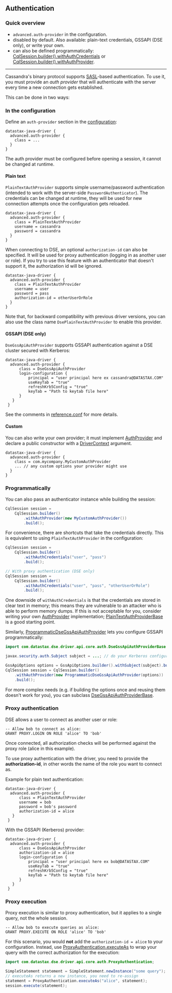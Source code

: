 ## Authentication

### Quick overview

* `advanced.auth-provider` in the configuration.
* disabled by default. Also available: plain-text credentials, GSSAPI (DSE only), or write your own.
* can also be defined programmatically:
  [CqlSession.builder().withAuthCredentials][SessionBuilder.withAuthCredentials] or
  [CqlSession.builder().withAuthProvider][SessionBuilder.withAuthProvider].

-----

Cassandra's binary protocol supports [SASL]-based authentication. To use it, you must provide an
*auth provider* that will authenticate with the server every time a new connection gets established.

This can be done in two ways: 

### In the configuration

Define an `auth-provider` section in the [configuration](../configuration/):

```
datastax-java-driver {
  advanced.auth-provider {
    class = ...
  }
}
```

The auth provider must be configured before opening a session, it cannot be changed at runtime.

#### Plain text

`PlainTextAuthProvider` supports simple username/password authentication (intended to work with the
server-side `PasswordAuthenticator`). The credentials can be changed at runtime, they will be used
for new connection attempts once the configuration gets reloaded.

```
datastax-java-driver {
  advanced.auth-provider {
    class = PlainTextAuthProvider
    username = cassandra
    password = cassandra
  }
}
```

When connecting to DSE, an optional `authorization-id` can also be specified. It will be used for
proxy authentication (logging in as another user or role). If you try to use this feature with an
authenticator that doesn't support it, the authorization id will be ignored.

```
datastax-java-driver {
  advanced.auth-provider {
    class = PlainTextAuthProvider
    username = user
    password = pass
    authorization-id = otherUserOrRole
  }
}
```

Note that, for backward compatibility with previous driver versions, you can also use the class name
`DsePlainTextAuthProvider` to enable this provider.

#### GSSAPI (DSE only)

`DseGssApiAuthProvider` supports GSSAPI authentication against a DSE cluster secured with Kerberos:

```
datastax-java-driver {
  advanced.auth-provider {
      class = DseGssApiAuthProvider
      login-configuration {
          principal = "user principal here ex cassandra@DATASTAX.COM"
          useKeyTab = "true"
          refreshKrb5Config = "true"
          keyTab = "Path to keytab file here"
      }
   }
 }
```

See the comments in [reference.conf] for more details.

#### Custom

You can also write your own provider; it must implement [AuthProvider] and declare a public
constructor with a [DriverContext] argument.

```
datastax-java-driver {
  advanced.auth-provider {
    class = com.mycompany.MyCustomAuthProvider
    ... // any custom options your provider might use
  }
}
```

### Programmatically

You can also pass an authenticator instance while building the session:

```java
CqlSession session =
    CqlSession.builder()
        .withAuthProvider(new MyCustomAuthProvider())
        .build();
```

For convenience, there are shortcuts that take the credentials directly. This is equivalent to
using `PlainTextAuthProvider` in the configuration:

```java
CqlSession session =
    CqlSession.builder()
        .withAuthCredentials("user", "pass")
        .build();

// With proxy authentication (DSE only)
CqlSession session =
    CqlSession.builder()
        .withAuthCredentials("user", "pass", "otherUserOrRole")
        .build();
```

One downside of `withAuthCredentials` is that the credentials are stored in clear text in memory;
this means they are vulnerable to an attacker who is able to perform memory dumps. If this is not
acceptable for you, consider writing your own [AuthProvider] implementation;
[PlainTextAuthProviderBase] is a good starting point.

Similarly, [ProgrammaticDseGssApiAuthProvider] lets you configure GSSAPI programmatically:

```java
import com.datastax.dse.driver.api.core.auth.DseGssApiAuthProviderBase.GssApiOptions;

javax.security.auth.Subject subject = ...; // do your Kerberos configuration here

GssApiOptions options = GssApiOptions.builder().withSubject(subject).build();
CqlSession session = CqlSession.builder()
    .withAuthProvider(new ProgrammaticDseGssApiAuthProvider(options))
    .build();
```

For more complex needs (e.g. if building the options once and reusing them doesn't work for you),
you can subclass [DseGssApiAuthProviderBase].

### Proxy authentication

DSE allows a user to connect as another user or role:

```
-- Allow bob to connect as alice:
GRANT PROXY.LOGIN ON ROLE 'alice' TO 'bob'
```

Once connected, all authorization checks will be performed against the proxy role (alice in this
example).

To use proxy authentication with the driver, you need to provide the **authorization-id**, in other
words the name of the role you want to connect as.

Example for plain text authentication:

```
datastax-java-driver {
  advanced.auth-provider {
      class = PlainTextAuthProvider
      username = bob
      password = bob's password
      authorization-id = alice
   }
 }
```

With the GSSAPI (Kerberos) provider:

```
datastax-java-driver {
  advanced.auth-provider {
      class = DseGssApiAuthProvider
      authorization-id = alice
      login-configuration {
          principal = "user principal here ex bob@DATASTAX.COM"
          useKeyTab = "true"
          refreshKrb5Config = "true"
          keyTab = "Path to keytab file here"
      }
   }
 }
```

### Proxy execution

Proxy execution is similar to proxy authentication, but it applies to a single query, not the whole
session.

```
-- Allow bob to execute queries as alice:
GRANT PROXY.EXECUTE ON ROLE 'alice' TO 'bob'
```

For this scenario, you would **not** add the `authorization-id = alice` to your configuration.
Instead, use [ProxyAuthentication.executeAs] to wrap your query with the correct authorization for
the execution:

```java
import com.datastax.dse.driver.api.core.auth.ProxyAuthentication;

SimpleStatement statement = SimpleStatement.newInstance("some query");
// executeAs returns a new instance, you need to re-assign
statement = ProxyAuthentication.executeAs("alice", statement);
session.execute(statement);
``` 

[SASL]: https://en.wikipedia.org/wiki/Simple_Authentication_and_Security_Layer

[AuthProvider]: https://docs.datastax.com/en/drivers/java/4.6/com/datastax/oss/driver/api/core/auth/AuthProvider.html
[DriverContext]: https://docs.datastax.com/en/drivers/java/4.6/com/datastax/oss/driver/api/core/context/DriverContext.html
[PlainTextAuthProviderBase]: https://docs.datastax.com/en/drivers/java/4.6/com/datastax/oss/driver/api/core/auth/PlainTextAuthProviderBase.html
[DseGssApiAuthProviderBase]: https://docs.datastax.com/en/drivers/java/4.6/com/datastax/dse/driver/api/core/auth/DseGssApiAuthProviderBase.html
[ProgrammaticDseGssApiAuthProvider]: https://docs.datastax.com/en/drivers/java/4.6/com/datastax/dse/driver/api/core/auth/ProgrammaticDseGssApiAuthProvider.html
[ProxyAuthentication.executeAs]: https://docs.datastax.com/en/drivers/java/4.6/com/datastax/dse/driver/api/core/auth/ProxyAuthentication.html#executeAs-java.lang.String-StatementT-
[SessionBuilder.withAuthCredentials]: https://docs.datastax.com/en/drivers/java/4.6/com/datastax/oss/driver/api/core/session/SessionBuilder.html#withAuthCredentials-java.lang.String-java.lang.String-
[SessionBuilder.withAuthProvider]: https://docs.datastax.com/en/drivers/java/4.6/com/datastax/oss/driver/api/core/session/SessionBuilder.html#withAuthProvider-com.datastax.oss.driver.api.core.auth.AuthProvider-
[reference.conf]: ../configuration/reference/